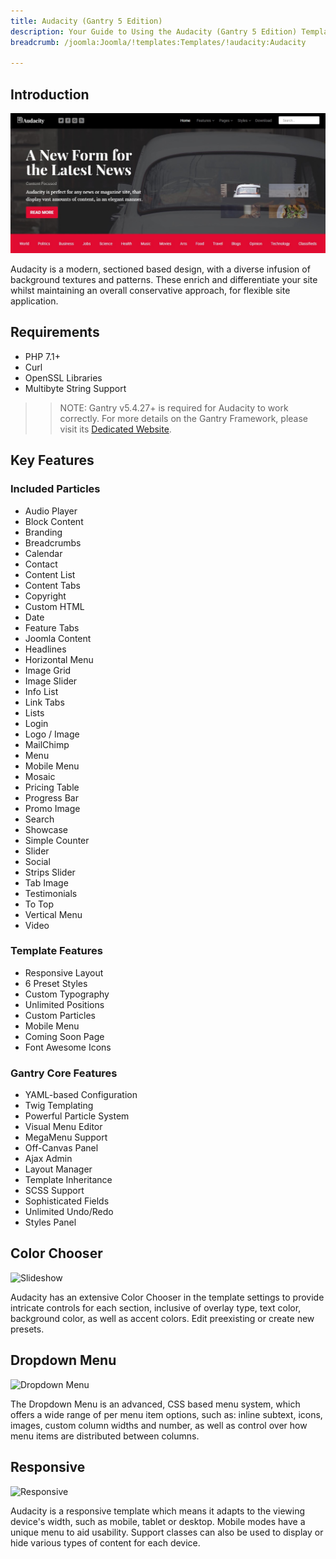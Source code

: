 ```yaml
---
title: Audacity (Gantry 5 Edition)
description: Your Guide to Using the Audacity (Gantry 5 Edition) Template for Joomla
breadcrumb: /joomla:Joomla/!templates:Templates/!audacity:Audacity

---
```


Introduction
-----

![](assets/audacity.jpg)

Audacity is a modern, sectioned based design, with a diverse infusion of background textures and patterns. These enrich and differentiate your site whilst maintaining an overall conservative approach, for flexible site application.

Requirements
-----
* PHP 7.1+
* Curl
* OpenSSL Libraries
* Multibyte String Support

>> NOTE: Gantry v5.4.27+ is required for Audacity to work correctly. For more details on the Gantry Framework, please visit its [Dedicated Website](http://gantry.org).

Key Features
-----



### Included Particles

* Audio Player
* Block Content
* Branding
* Breadcrumbs
* Calendar
* Contact
* Content List
* Content Tabs
* Copyright
* Custom HTML
* Date
* Feature Tabs
* Joomla Content
* Headlines
* Horizontal Menu
* Image Grid
* Image Slider
* Info List
* Link Tabs
* Lists
* Login
* Logo / Image
* MailChimp
* Menu
* Mobile Menu
* Mosaic
* Pricing Table
* Progress Bar
* Promo Image
* Search
* Showcase
* Simple Counter
* Slider
* Social
* Strips Slider
* Tab Image
* Testimonials
* To Top
* Vertical Menu
* Video 

### Template Features

* Responsive Layout
* 6 Preset Styles
* Custom Typography
* Unlimited Positions
* Custom Particles
* Mobile Menu
* Coming Soon Page
* Font Awesome Icons 

### Gantry Core Features

* YAML-based Configuration
* Twig Templating
* Powerful Particle System
* Visual Menu Editor
* MegaMenu Support
* Off-Canvas Panel
* Ajax Admin
* Layout Manager
* Template Inheritance
* SCSS Support
* Sophisticated Fields
* Unlimited Undo/Redo
* Styles Panel

## Color Chooser

![Slideshow](ft-2.jpg)

Audacity has an extensive Color Chooser in the template settings to provide intricate controls for each section, inclusive of overlay type, text color, background color, as well as accent colors. Edit preexisting or create new presets.

## Dropdown Menu

![Dropdown Menu](ft-3.jpg)

The Dropdown Menu is an advanced, CSS based menu system, which offers a wide range of per menu item options, such as: inline subtext, icons, images, custom column widths and number, as well as control over how menu items are distributed between columns.

## Responsive

![Responsive](ft-4.jpg)

Audacity is a responsive template which means it adapts to the viewing device's width, such as mobile, tablet or desktop. Mobile modes have a unique menu to aid usability. Support classes can also be used to display or hide various types of content for each device.
